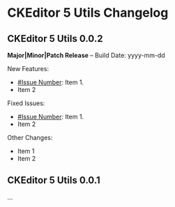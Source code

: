CKEditor 5 Utils Changelog
========================================

## CKEditor 5 Utils 0.0.2

**Major|Minor|Patch Release** – Build Date: yyyy-mm-dd

New Features:

* [#Issue Number](http://issue/url): Item 1.
* Item 2

Fixed Issues:

* [#Issue Number](http://issue/url): Item 1.
* Item 2

Other Changes:

* Item 1
* Item 2

## CKEditor 5 Utils 0.0.1

...
